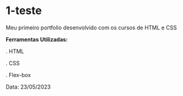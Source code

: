 # 1-teste
Meu primeiro portfolio desenvolvido com os cursos de HTML e CSS

**Ferramentas Utilizadas:**

. HTML

. CSS

. Flex-box

Data: 23/05/2023
